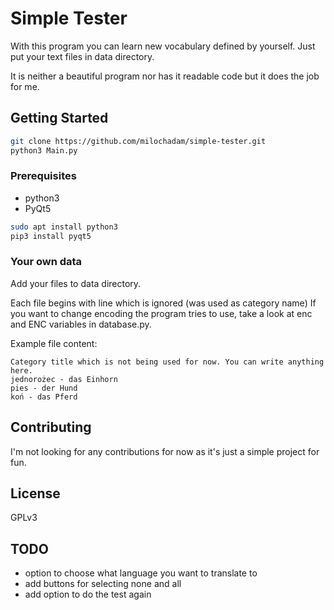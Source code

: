 # Simple Tester

With this program you can learn new vocabulary defined by yourself. Just put your text files in data directory.

It is neither a beautiful program nor has it readable code but it does the job for me.

## Getting Started

``` bash
git clone https://github.com/milochadam/simple-tester.git
python3 Main.py
```

### Prerequisites

- python3
- PyQt5

``` bash
sudo apt install python3
pip3 install pyqt5
```

### Your own data

Add your files to data directory.

Each file begins with line which is ignored (was used as category name)
If you want to change encoding the program tries to use, take a look at enc and ENC variables in <span>database.py</span>.

Example file content:

``` text
Category title which is not being used for now. You can write anything here.
jednorożec - das Einhorn
pies - der Hund
koń - das Pferd
```

## Contributing

I'm not looking for any contributions for now as it's just a simple project for fun.

## License

GPLv3

## TODO

- option to choose what language you want to translate to
- add buttons for selecting none and all
- add option to do the test again
